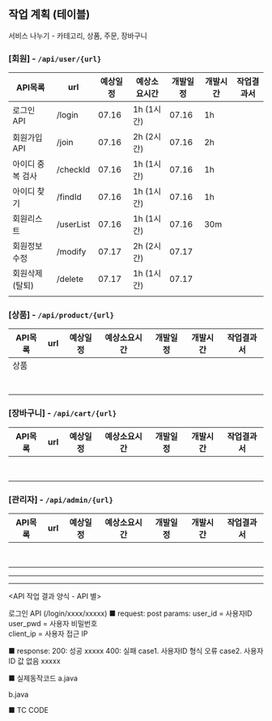 ## 작업 계획 (테이블)

서비스 나누기 - 카테고리, 상품, 주문, 장바구니

### [회원] - `/api/user/{url}`

| API목록          | url       | 예상일정 | 예상소요시간 | 개발일정 | 개발시간 | 작업결과서 |
| ---------------- | --------- | -------- | ------------ | -------- | -------- | ---------- |
| 로그인 API       | /login    | 07.16    | 1h (1시간)   | 07.16    | 1h       |            |
| 회원가입 API     | /join     | 07.16    | 2h (2시간)   | 07.16    | 2h       |            |
| 아이디 중복 검사 | /checkId  | 07.16    | 1h (1시간)   | 07.16    | 1h       |            |
| 아이디 찾기      | /findId   | 07.16    | 1h (1시간)   | 07.16    | 1h       |            |
| 회원리스트       | /userList | 07.16    | 1h (1시간)   | 07.16    | 30m      |            |
| 회원정보수정     | /modify   | 07.17    | 2h (2시간)   | 07.17    |          |            |
| 회원삭제(탈퇴)   | /delete   | 07.17    | 1h (1시간)   | 07.17    |          |            |
|                  |           |          |              |          |          |            |

### [상품] - `/api/product/{url}`

| API목록 | url  | 예상일정 | 예상소요시간 | 개발일정 | 개발시간 | 작업결과서 |
| ------- | ---- | -------- | ------------ | -------- | -------- | ---------- |
| 상품    |      |          |              |          |          |            |
|         |      |          |              |          |          |            |
|         |      |          |              |          |          |            |
|         |      |          |              |          |          |            |
|         |      |          |              |          |          |            |
|         |      |          |              |          |          |            |
|         |      |          |              |          |          |            |
|         |      |          |              |          |          |            |



### [장바구니] - `/api/cart/{url}`



| API목록 | url  | 예상일정 | 예상소요시간 | 개발일정 | 개발시간 | 작업결과서 |
| ------- | ---- | -------- | ------------ | -------- | -------- | ---------- |
|         |      |          |              |          |          |            |
|         |      |          |              |          |          |            |
|         |      |          |              |          |          |            |
|         |      |          |              |          |          |            |
|         |      |          |              |          |          |            |
|         |      |          |              |          |          |            |
|         |      |          |              |          |          |            |
|         |      |          |              |          |          |            |



### [관리자] - `/api/admin/{url}`

| API목록 | url  | 예상일정 | 예상소요시간 | 개발일정 | 개발시간 | 작업결과서 |
| ------- | ---- | -------- | ------------ | -------- | -------- | ---------- |
|         |      |          |              |          |          |            |
|         |      |          |              |          |          |            |
|         |      |          |              |          |          |            |
|         |      |          |              |          |          |            |
|         |      |          |              |          |          |            |
|         |      |          |              |          |          |            |
|         |      |          |              |          |          |            |
|         |      |          |              |          |          |            |



---



---

<API 작업 결과 양식 - API 별>

로그인 API (/login/xxxx/xxxxx) 
■ request: 
   post 
     params: 
       user_id = 사용자ID 
       user_pwd = 사용자 비밀번호  
       client_ip = 사용자 접근 IP 


■ response: 
     200: 성공 
       xxxxx 
     400: 실패 
       case1. 사용자ID 형식 오류 
       case2. 사용자ID 값 없음 
       xxxxx 

■ 실제동작코드 
a.java 
  <java code> 

b.java 
  <java code> 

■ TC CODE 

 <tc code>